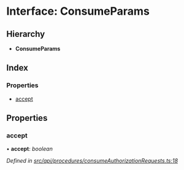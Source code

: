 # Interface: ConsumeParams

## Hierarchy

* **ConsumeParams**

## Index

### Properties

* [accept](consumeparams.md#accept)

## Properties

###  accept

• **accept**: *boolean*

*Defined in [src/api/procedures/consumeAuthorizationRequests.ts:18](https://github.com/PolymathNetwork/polymesh-sdk/blob/108d588b/src/api/procedures/consumeAuthorizationRequests.ts#L18)*
